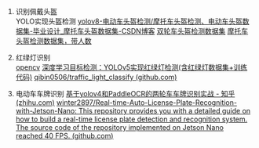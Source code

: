 1. 识别佩戴头盔  
	YOLO实现头盔检测
	[yolov8-电动车头盔检测/摩托车头盔检测、电动车头盔数据集-毕业设计_摩托车头盔数据集-CSDN博客](https://blog.csdn.net/weixin_44944382/article/details/133047238)
	[双轮车头盔检测数据集](https://gitee.com/bilibilee/TWHD)
	[摩托车头盔检测数据集，带人数](https://www.cvmart.net/dataSets/detail/627?channel_id=op10&utm_source=cvmartmp&utm_campaign=datasets&utm_medium=article)

2. 红绿灯识别  
	[opencv](https://blog.csdn.net/weixin_44690935/article/details/109229106)
	[深度学习目标检测：YOLOv5实现红绿灯检测(含红绿灯数据集+训练代码)](https://blog.csdn.net/guyuealian/article/details/128240198)
	[qibin0506/traffic_light_classify (github.com)](https://github.com/qibin0506/traffic_light_classify/tree/master)

3. 电动车车牌识别
	[基于yolov4和PaddleOCR的两轮车车牌识别实战 - 知乎 (zhihu.com)](https://zhuanlan.zhihu.com/p/407027204)
	[winter2897/Real-time-Auto-License-Plate-Recognition-with-Jetson-Nano: This repository provides you with a detailed guide on how to build a real-time license plate detection and recognition system. The source code of the repository implemented on Jetson Nano reached 40 FPS. (github.com)](https://github.com/winter2897/Real-time-Auto-License-Plate-Recognition-with-Jetson-Nano)


